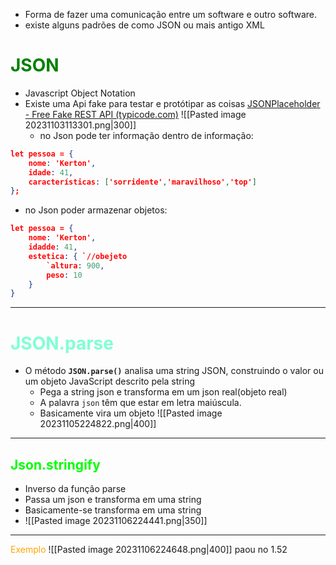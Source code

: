 - Forma de fazer uma comunicação entre um software e outro software.
- existe alguns padrões de como JSON ou mais antigo XML

# <span style="color:green">JSON</span>
- Javascript Object Notation
- Existe uma Api fake para testar e protótipar as coisas
  [JSONPlaceholder - Free Fake REST API (typicode.com)](https://jsonplaceholder.typicode.com/)
  ![[Pasted image 20231103113301.png|300]]
  - no Json pode ter informação dentro de informação:
```json
let pessoa = {
	nome: 'Kerton',
	idade: 41,
	características: ['sorridente','maravilhoso','top']
};
```
 -  no Json poder armazenar objetos:
```json
let pessoa = {
	nome: 'Kerton',
	idadde: 41,
	estetica: { `//obejeto
		`altura: 900,
		peso: 10
	}
}
```
  ---
# <span style="color:aquamarine">JSON.parse</span>
- O método **`JSON.parse()`** analisa uma string JSON, construindo o valor ou um objeto JavaScript descrito pela string
  -  Pega a string json e transforma em um json real(objeto real)
  - A palavra ``json`` têm que estar em letra maiúscula.
  - Basicamente vira um objeto
 ![[Pasted image 20231105224822.png|400]]

---
## <span style="color: #00FF00">Json.stringify</span>
- Inverso da função parse
- Passa um json e transforma em uma string
- Basicamente-se transforma em uma string
- ![[Pasted image 20231106224441.png|350]]
---
<span style="color:orange">Exemplo</span>
![[Pasted image 20231106224648.png|400]]
paou no 1.52
